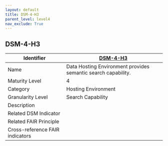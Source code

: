 ```yaml
---
layout: default
title: DSM-4-H3
parent_level: level4
nav_exclude: True
---
```


## DSM-4-H3

| Identifier | [DSM-4-H3](https://github.com/FAIRplus/Data-Maturity/blob/master/docs/_indicators/DSM-4-H3.md) |
| --------- | -----------|
| Name | Data Hosting Environment provides semantic search capability. |
| Maturity Level | 4 |
| Category | Hosting Environment |
| Granularity Level | Search Capability |
| Description | |
| Related DSM Indicator | |
| Related FAIR Principle | |
| Cross-reference FAIR indicators | |
